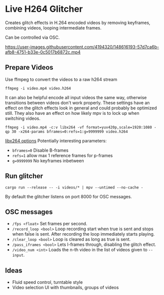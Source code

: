 # Live H264 Glitcher

Creates glitch effects in H.264 encoded videos by removing keyframes, combining videos, looping intermediate frames.

Can be controlled via OSC.


https://user-images.githubusercontent.com/4194320/148616193-57d7ca6b-afb8-4751-b33e-0c5017b6872c.mp4


## Prepare Videos

Use ffmpeg to convert the videos to a raw h264 stream
```
ffmpeg -i video.mp4 video.h264
```

It can also be helpful encode all input videos the same way, otherwise transitions between videos don't work properly.
These settings have an effect on the glitch effects look in general and could probably be optimized still.
They also have an effect on how likely mpv is to lock up when switching videos.
```
ffmpeg -i video.mp4 -c:v libx264 -vf format=yuv420p,scale=1920:1080 -qp 30 -x264-params bframes=0:refs=1:g=9999999 video.h264
```

[libx264 options](https://code.videolan.org/videolan/x264/-/blob/19856cc41ad11e434549fb3cc6a019e645ce1efe/common/base.c#L952)
Potentially interesting parameters:
- `bframes=0` Disable B-frames
- `refs=1` allow max 1 reference frames for p-frames
- `g=9999999` No keyframes inbetween

## Run glitcher
```
cargo run --release -- -i videos/* | mpv --untimed --no-cache -
```

By default the glitcher listens on port 8000 for OSC messages.

## OSC messages

- `/fps <float>` Set frames per second.
- `/record_loop <bool>` Loop recording start when true is sent and stops when false is sent. After recording the loop immediately starts playing.
- `/clear_loop <bool>`  Loop is cleared as long as true is sent.
- `/pass_iframes <bool>` Lets I-frames through, disabling the glitch effect.
- `/video_num <int>` Loads the n-th video in the list of videos given to `--input`.

## Ideas

- Fluid speed control, turntable style
- Video selection UI with thumbnails, groups of videos
